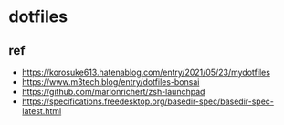 # dotfiles

## ref

- https://korosuke613.hatenablog.com/entry/2021/05/23/mydotfiles
- https://www.m3tech.blog/entry/dotfiles-bonsai
- https://github.com/marlonrichert/zsh-launchpad
- https://specifications.freedesktop.org/basedir-spec/basedir-spec-latest.html
